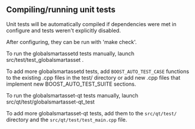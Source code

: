 Compiling/running unit tests
------------------------------------

Unit tests will be automatically compiled if dependencies were met in configure
and tests weren't explicitly disabled.

After configuring, they can be run with 'make check'.

To run the globalsmartassetd tests manually, launch src/test/test_globalsmartasset .

To add more globalsmartassetd tests, add `BOOST_AUTO_TEST_CASE` functions to the existing
.cpp files in the test/ directory or add new .cpp files that
implement new BOOST_AUTO_TEST_SUITE sections.

To run the globalsmartasset-qt tests manually, launch src/qt/test/globalsmartasset-qt_test

To add more globalsmartasset-qt tests, add them to the `src/qt/test/` directory and
the `src/qt/test/test_main.cpp` file.
